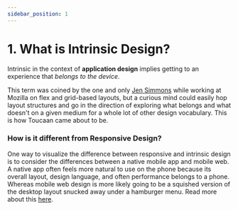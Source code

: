 ```yaml
---
sidebar_position: 1
---
```


# 1. What is Intrinsic Design?

Intrinsic in the context of **application design** implies getting to an experience that _belongs to the device_. 


This term was coined by the one and only [Jen Simmons](https://twitter.com/jensimmons) while working at Mozilla on flex and grid-based layouts, but a curious mind could easily hop layout structures and go in the direction of exploring what belongs and what doesn't on a given medium for a whole lot of other design vocabulary. This is how Toucaan came about to be.

### How is it different from Responsive Design?

One way to visualize the difference between responsive and intrinsic design is to consider the differences between a native mobile app and mobile web. A native app often feels more natural to use on the phone because its overall layout, design language, and often performance belongs to a phone. Whereas mobile web design is more likely going to be a squished version of the desktop layout snucked away under a hamburger menu. Read more about this [here](/docs/core-concepts/space#how-is-this-different-from-responsive-design).

